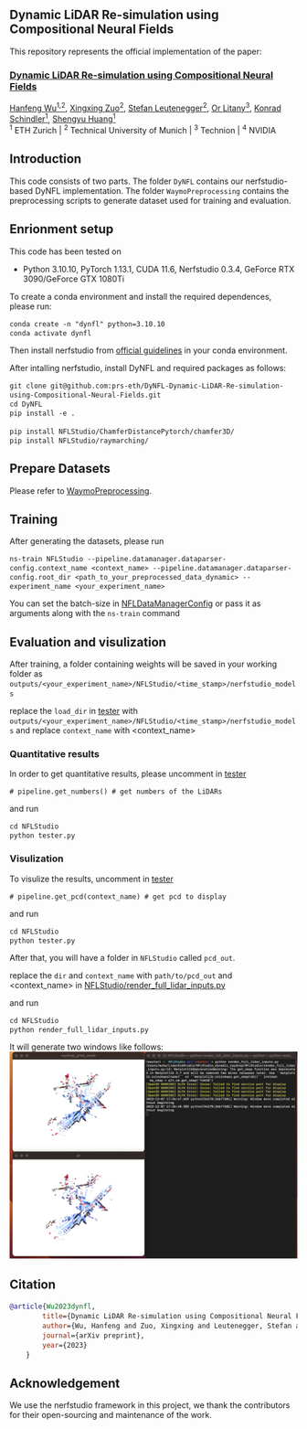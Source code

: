 ## Dynamic LiDAR Re-simulation using Compositional Neural Fields
This repository represents the official implementation of the paper:

### [Dynamic LiDAR Re-simulation using Compositional Neural Fields]()

[Hanfeng Wu<sup>1,2</sup>](https://www.linkedin.com/in/hanfeng-wu-089602203/), [Xingxing Zuo<sup>2</sup>](https://xingxingzuo.github.io/), [Stefan Leutenegger<sup>2</sup>](https://www.professoren.tum.de/leutenegger-stefan), [Or Litany<sup>3</sup>](https://orlitany.github.io/), [Konrad Schindler<sup>1</sup>](https://prs.igp.ethz.ch/group/people/person-detail.schindler.html), [Shengyu Huang<sup>1</sup>](https://shengyuh.github.io) \
<sup>1</sup> ETH Zurich | <sup>2</sup> Technical University of Munich | <sup>3</sup> Technion | <sup>4</sup> NVIDIA

## Introduction
This code consists of two parts. The folder `DyNFL` contains our nerfstudio-based DyNFL implementation. The folder `WaymoPreprocessing` contains the preprocessing scripts to generate dataset used for training and evaluation.

## Enrionment setup
This code has been tested on 
- Python 3.10.10, PyTorch 1.13.1, CUDA 11.6, Nerfstudio 0.3.4, GeForce RTX 3090/GeForce GTX 1080Ti

To create a conda environment and install the required dependences, please run:
```shell
conda create -n "dynfl" python=3.10.10
conda activate dynfl
```
Then install nerfstudio from [official guidelines](https://docs.nerf.studio/quickstart/installation.html) in your conda environment.

After intalling nerfstudio, install DyNFL and required packages as follows:
```
git clone git@github.com:prs-eth/DyNFL-Dynamic-LiDAR-Re-simulation-using-Compositional-Neural-Fields.git
cd DyNFL
pip install -e .

pip install NFLStudio/ChamferDistancePytorch/chamfer3D/
pip install NFLStudio/raymarching/
```

## Prepare Datasets
Please refer to [WaymoPreprocessing](./WaymoPreprocessing).

## Training
After generating the datasets, please run
```shell
ns-train NFLStudio --pipeline.datamanager.dataparser-config.context_name <context_name> --pipeline.datamanager.dataparser-config.root_dir <path_to_your_preprocessed_data_dynamic> --experiment_name <your_experiment_name>
```
You can set the batch-size in [NFLDataManagerConfig](./DyNFL/NFLStudio/datamanager.py) or pass it as arguments along with the `ns-train` command
## Evaluation and visulization
After training, a folder containing weights will be saved in your working folder as `outputs/<your_experiment_name>/NFLStudio/<time_stamp>/nerfstudio_models`

replace the `load_dir` in [tester](./DyNFL/NFLStudio/tester.py) with `outputs/<your_experiment_name>/NFLStudio/<time_stamp>/nerfstudio_models` and replace `context_name` with <context_name> 

### Quantitative results
In order to get quantitative results, please uncomment in [tester](./DyNFL/NFLStudio/tester.py)
```
# pipeline.get_numbers() # get numbers of the LiDARs
```
and run
```
cd NFLStudio
python tester.py
```

### Visulization
To visulize the results, uncomment in [tester](./DyNFL/NFLStudio/tester.py)
```
# pipeline.get_pcd(context_name) # get pcd to display
```
and run
```
cd NFLStudio
python tester.py
```

After that, you will have a folder in `NFLStudio` called `pcd_out`.

replace the `dir` and `context_name` with `path/to/pcd_out` and <context_name> in [NFLStudio/render_full_lidar_inputs.py](./DyNFL/NFLStudio/render_full_lidar_inputs.py)

and run
```
cd NFLStudio
python render_full_lidar_inputs.py
```
It will generate two windows like follows:
![vis](figs/vis.png)
## Citation
```bibtex
@article{Wu2023dynfl,
        title={Dynamic LiDAR Re-simulation using Compositional Neural Fields},
        author={Wu, Hanfeng and Zuo, Xingxing and Leutenegger, Stefan and Litany, Or and Schindler, Konrad and Huang, Shengyu},
        journal={arXiv preprint},
        year={2023}
    }
```
## Acknowledgement
We use the nerfstudio framework in this project, we thank the contributors for their open-sourcing and maintenance of the work. 
